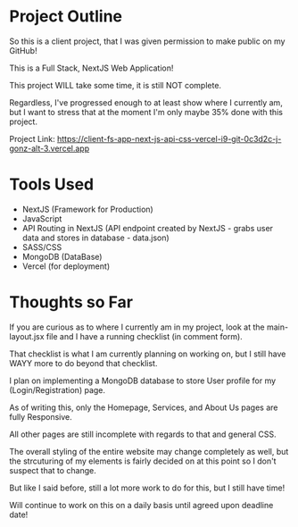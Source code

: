 # Project Outline

So this is a client project, that I was given permission to make public on my GitHub!

This is a Full Stack, NextJS Web Application!

This project WILL take some time, it is still NOT complete.

Regardless, I've progressed enough to at least show where I currently am, but I want to stress that at the moment I'm only maybe 35% done with this project.

Project Link: https://client-fs-app-next-js-api-css-vercel-i9-git-0c3d2c-j-gonz-alt-3.vercel.app

# Tools Used

- NextJS (Framework for Production)
- JavaScript
- API Routing in NextJS (API endpoint created by NextJS - grabs user data and stores in database - data.json)
- SASS/CSS
- MongoDB (DataBase)
- Vercel (for deployment)

# Thoughts so Far

If you are curious as to where I currently am in my project, look at the main-layout.jsx file and I have a running checklist (in comment form).

That checklist is what I am currently planning on working on, but I still have WAYY more to do beyond that checklist.

I plan on implementing a MongoDB database to store User profile for my (Login/Registration) page.

As of writing this, only the Homepage, Services, and About Us pages are fully Responsive.

All other pages are still incomplete with regards to that and general CSS.

The overall styling of the entire website may change completely as well, but the strcuturing of my elements is fairly decided on at this point so I don't suspect that to change.

But like I said before, still a lot more work to do for this, but I still have time!

Will continue to work on this on a daily basis until agreed upon deadline date!
